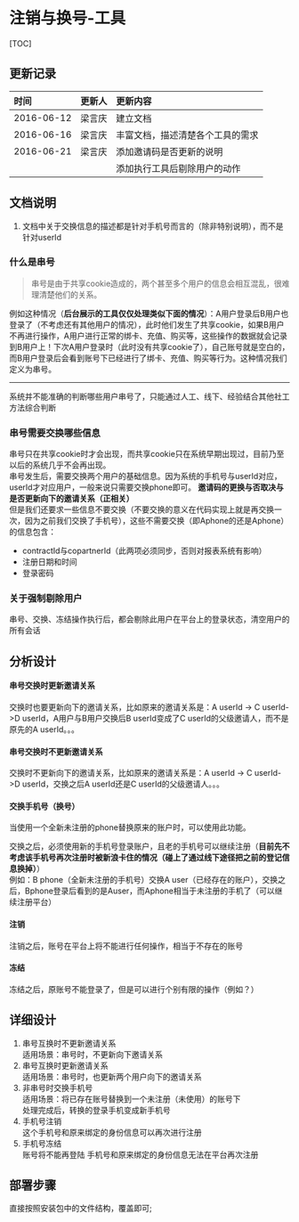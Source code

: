 # 注销与换号-工具  

[TOC]

## 更新记录

| 时间         | 更新人  | 更新内容             |
| :--------- | :--- | :--------------- |
| 2016-06-12 | 梁言庆  | 建立文档             |
| 2016-06-16 | 梁言庆  | 丰富文档，描述清楚各个工具的需求 |
| 2016-06-21 | 梁言庆  | 添加邀请码是否更新的说明     |
|            |      | 添加执行工具后剔除用户的动作   |

## 文档说明

1. 文档中关于交换信息的描述都是针对手机号而言的（除非特别说明），而不是针对userId

### 什么是串号

> 串号是由于共享cookie造成的，两个甚至多个用户的信息会相互混乱，很难理清楚他们的关系。

例如这种情况（**后台展示的工具仅仅处理类似下面的情况**）：A用户登录后B用户也登录了（不考虑还有其他用户的情况），此时他们发生了共享cookie，如果B用户不再进行操作，A用户进行正常的绑卡、充值、购买等，这些操作的数据就会记录到B用户上！下次A用户登录时（此时没有共享cookie了），自己账号就是空白的，而B用户登录后会看到账号下已经进行了绑卡、充值、购买等行为。这种情况我们定义为串号。

------

系统并不能准确的判断哪些用户串号了，只能通过人工、线下、经验结合其他社工方法综合判断  

### 串号需要交换哪些信息

串号只在共享cookie时才会出现，而共享cookie只在系统早期出现过，目前乃至以后的系统几乎不会再出现。  
串号发生后，需要交换两个用户的基础信息。因为系统的手机号与userId对应，userId才对应用户，一般来说只需要交换phone即可。
**邀请码的更换与否取决与是否更新向下的邀请关系（正相关）**  
但是我们还要求一些信息不要交换（不要交换的意义在代码实现上就是再交换一次，因为之前我们交换了手机号），这些不需要交换（即Aphone的还是Aphone）的信息包含：  

- contractId与copartnerId（此两项必须同步，否则对报表系统有影响）  
- 注册日期和时间  
- 登录密码  

### 关于强制剔除用户  
串号、交换、冻结操作执行后，都会剔除此用户在平台上的登录状态，清空用户的所有会话  

## 分析设计

#### 串号交换时更新邀请关系

交换时也要更新向下的邀请关系，比如原来的邀请关系是：A userId -> C userId->D userId，A用户与B用户交换后B userId变成了C userId的父级邀请人，而不是原先的A userId。。。  

#### 串号交换时不更新邀请关系

交换时不更新向下的邀请关系，比如原来的邀请关系是：A userId -> C userId->D userId，交换之后A userId还是C userId的父级邀请人。。。  

#### 交换手机号（换号）

当使用一个全新未注册的phone替换原来的账户时，可以使用此功能。

交换之后，必须使用新的手机号登录账户，且老的手机号可以继续注册（**目前先不考虑该手机号再次注册时被新浪卡住的情况（碰上了通过线下途径把之前的登记信息换掉）**）  
例如：B phone（全新未注册的手机号）交换A user（已经存在的账户），交换之后，Bphone登录后看到的是Auser，而Aphone相当于未注册的手机了（可以继续注册平台）

#### 注销

注销之后，账号在平台上将不能进行任何操作，相当于不存在的账号  

#### 冻结

冻结之后，原账号不能登录了，但是可以进行个别有限的操作（例如？）  

## 详细设计

1. 串号互换时不更新邀请关系  
    适用场景：串号时，不更新向下邀请关系  
2. 串号互换时更新邀请关系  
    适用场景：串号时，也更新两个用户向下的邀请关系  
3. 非串号时交换手机号  
    适用场景：将已存在账号替换到一个未注册（未使用）的账号下  
    处理完成后，转换的登录手机变成新手机号  
4. 手机号注销  
    这个手机号和原来绑定的身份信息可以再次进行注册
5. 手机号冻结  
    账号将不能再登陆 
    手机号和原来绑定的身份信息无法在平台再次注册

## 部署步骤

直接按照安装包中的文件结构，覆盖即可;  